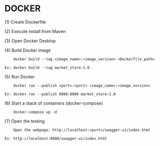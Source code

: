 # DOCKER

(1) Create Dockerfile


(2) Execute install from Maven


(3) Open Docker Desktop


(4) Build Docker image<br>

        docker build --tag <image_name>:<image_version> <Dockerfile_path>
        
    Ex: docker build --tag market_store:1.0 .


(5) Run Docker

        docker run --publish <port>:<port> <image_name>:<image_version>
        
    Ex: docker run --publish 8080:8080 market_store:1.0


(6) Start a stack of containers (docker-compose)
    
        docker-compose up -d


(7) Open the testing

        Open the webpage: http://localhost:<port>/swagger-ui/index.html
        
    Ex: http://localhost:8080/swagger-ui/index.html